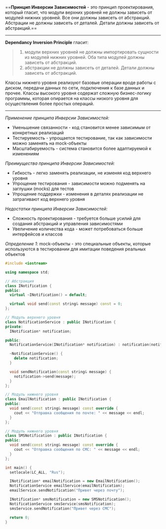 ==**Принцип Инверсии Зависимостей** - это принцип проектирования, который гласит, что модули верхних уровней не должны зависеть от модулей нижних уровней. Все они должны зависеть от абстракций. Абстрации не должны зависеть от деталей. Детали должны зависеть от абстракций.==

---

**Dependancy Inversion Principle** гласит:
> 1) модули верхних уровней не должны импортировать сущности из модулей нижних уровней. Оба типа модулей должны зависеть от абстракций.
> 2) абстракции не должны зависеть от деталей. Детали должны зависеть от абстракций.

Классы нижнего уровня реализуют базовые операции вроде работы с диском, передачи данных по сети, подключения к базе данных и прочее.
Классы высокого уровня содержат сложную бизнес-логику программы, которая опирается на классы низкого уровня для осуществления более простых операций.

---

*Применение принципа Инверсии Зависимостей:*
* Уменьшение связанности - код становится менее зависимым от конкретных реализаций
* Тестируемость - упрощается тестирование, так как зависимости можно заменять на mock-объекты
* Масштабируемость - система становится более адаптируемой к изменениям

*Преимущества принципа Инверсии Зависимостей:*
* Гибкость - легко заменять реализации, не изменяя код верхнего уровня
* Упрощение тестирования - зависимости можно подменять на заглушки (mocks) для тестов
* Упрощение поддержки - изменения в деталях реализации не затрагивают код верхнего уровня

*Недостатки принципа Инверсии Зависимостей:*
* Сложность проектирования - требуется больше усилий для создания абстракций и управления зависимостями
* Увеличение количества кода - может потребоваться больше интерфейсов и классов

*Определение 1*: mock-объекты - это специальные объекты, которые используются в тестировании для имитации поведения реальных объектов

```cpp
#include <iostream>

using namespace std;

// Абстракция
class INotification {
public:
  virtual ~INotification() = default;

  virtual void send(const string& message) const = 0;
};

// Модуль верхнего уровня
class NotificationService : public INotification {
private:
  INotification* notification;

public:
  NotificationService(INotification* notification) : notification(notification) {}

  ~NotificationService() {
    delete notification;
  }

  void sendNotification(const string& message) {
    notification->send(message);
  }
};

// Модуль нижнего уровня
class EmailNotification : public INotification {
public:
  void send(const string& message) const override {
    cout << "Отправка сообщения по почте: " << message << endl;
  }
};

// Модуль нижнего уровня
class SMSNotification : public INotification {
public:
  void send(const string& message) const override {
    cout << "Отправка сообщения по СМС: " << message << endl;
  }
};

int main() {
  setlocale(LC_ALL, "Rus");

  INotification* emailNotification = new EmailNotification();
  NotificationService emailService(emailNotification);
  emailService.sendNotification("Привет через почту");

  INotification* smsNotification = new SMSNotification();
  NotificationService smsService(smsNotification);
  smsService.sendNotification("Привет через СМС");

  return 0;
}

```